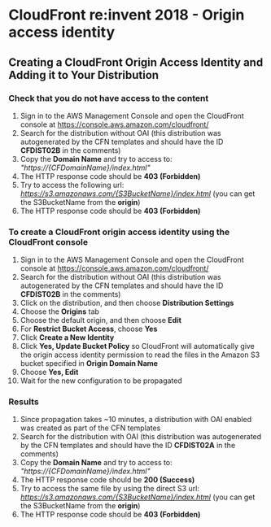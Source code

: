 # CloudFront re:invent 2018 - Origin access identity

## Creating a CloudFront Origin Access Identity and Adding it to Your Distribution

### Check that you do not have access to the content

1. Sign in to the AWS Management Console and open the CloudFront console at https://console.aws.amazon.com/cloudfront/
1. Search for the distribution without OAI (this distribution was autogenerated by the CFN templates and should have the ID **CFDIST02B** in the comments)
1. Copy the **Domain Name** and try to access to: *"https://{CFDomainName}/index.html"*
1. The HTTP response code should be **403 (Forbidden)**
1. Try to access the following url: *https://s3.amazonaws.com/{S3BucketName}/index.html* (you can get the S3BucketName from the **origin**)
1. The HTTP response code should be **403 (Forbidden)**

### To create a CloudFront origin access identity using the CloudFront console

1. Sign in to the AWS Management Console and open the CloudFront console at https://console.aws.amazon.com/cloudfront/
1. Search for the distribution without OAI (this distribution was autogenerated by the CFN templates and should have the ID **CFDIST02B** in the comments)
1. Click on the distribution, and then choose **Distribution Settings**
1. Choose the **Origins** tab
1. Choose the default origin, and then choose **Edit**
1. For **Restrict Bucket Access**, choose **Yes**
1. Click **Create a New Identity**
1. Click **Yes, Update Bucket Policy** so CloudFront will automatically give the origin access identity permission to read the files in the Amazon S3 bucket specified in **Origin Domain Name**
1. Choose **Yes, Edit**
1. Wait for the new configuration to be propagated

### Results

1. Since propagation takes ~10 minutes, a distribution with OAI enabled was created as part of the CFN templates
1. Search for the distribution with OAI (this distribution was autogenerated by the CFN templates and should have the ID **CFDIST02A** in the comments)
1. Copy the **Domain Name** and try to access to: *"https://{CFDomainName}/index.html"*
1. The HTTP response code should be **200 (Success)**
1. Try to access the same file by using the direct S3 url: *https://s3.amazonaws.com/{S3BucketName}/index.html* (you can get the S3BucketName from the **origin**)
1. The HTTP response code should be **403 (Forbidden)**
